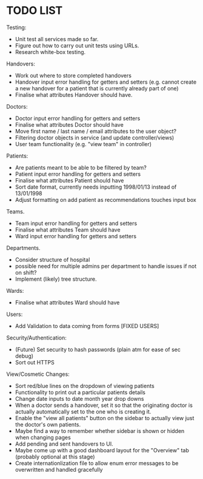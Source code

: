 # TODO LIST
Testing:
- Unit test all services made so far.
- Figure out how to carry out unit tests using URLs.
- Research white-box testing.

Handovers:
- Work out where to store completed handovers
- Handover input error handling for getters and setters (e.g. cannot create a new handover for a patient that is currently already part of one)
- Finalise what attributes Handover should have.

Doctors:
- Doctor input error handling for getters and setters
- Finalise what attributes Doctor should have
- Move first name / last name / email attributes to the user object?
- Filtering doctor objects in service (and update controller/views)
- User team functionality (e.g. "view team" in controller)

Patients:
- Are patients meant to be able to be filtered by team?
- Patient input error handling for getters and setters
- Finalise what attributes Patient should have
- Sort date format, currently needs inputting 1998/01/13 instead of 13/01/1998
- Adjust formatting on add patient as recommendations touches input box

Teams.
- Team input error handling for getters and setters 
- Finalise what attributes Team should have
- Ward input error handling for getters and setters

Departments.
- Consider structure of hospital
- possible need for multiple admins per department to handle issues if not on shift?
- Implement (likely) tree structure.

Wards:
- Finalise what attributes Ward should have

Users:
- Add Validation to data coming from forms [FIXED USERS]

Security/Authentication:
- (Future) Set security to hash passwords (plain atm for ease of sec debug)
- Sort out HTTPS

View/Cosmetic Changes:
- Sort red/blue lines on the dropdown of viewing patients
- Functionality to print out a particular patients details
- Change date inputs to date month year drop downs
- When a doctor sends a handover, set it so that the originating doctor is actually automatically set to the one who is creating it.
- Enable the "view all patients" button on the sidebar to actually view just the doctor's own patients.
- Maybe find a way to remember whether sidebar is shown or hidden when changing pages
- Add pending and sent handovers to UI.
- Maybe come up with a good dashboard layout for the "Overview" tab (probably optional at this stage)
- Create internationlization file to allow enum error messages to be overwritten and handled gracefully
